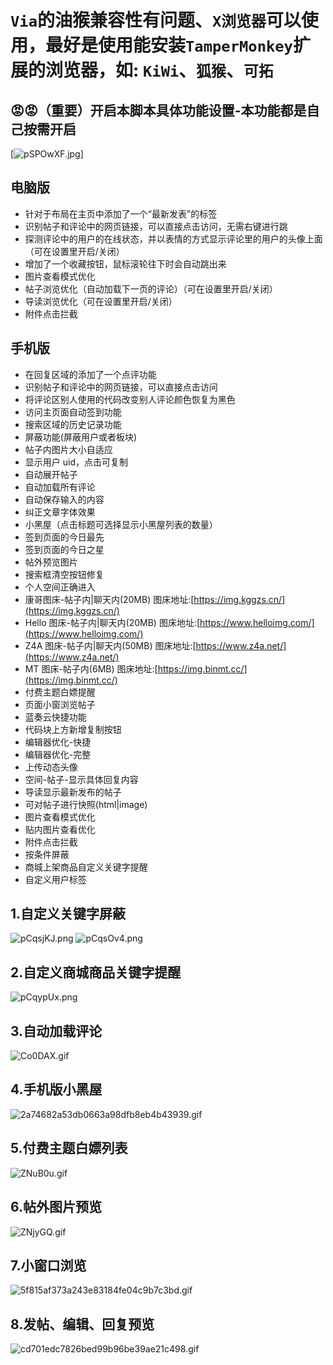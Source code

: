 # `Via`的油猴兼容性有问题、`X浏览器`可以使用，最好是使用能安装`TamperMonkey`扩展的浏览器，如: `KiWi`、`狐猴`、`可拓`

## 😡😡（重要）开启本脚本具体功能设置-本功能都是自己按需开启

[![pSPOwXF.jpg](https://s1.ax1x.com/2023/01/03/pSPOwXF.jpg)]

## 电脑版

- 针对于布局在主页中添加了一个“最新发表”的标签
- 识别帖子和评论中的网页链接，可以直接点击访问，无需右键进行跳
- 探测评论中的用户的在线状态，并以表情的方式显示评论里的用户的头像上面（可在设置里开启/关闭）
- 增加了一个收藏按钮，鼠标滚轮往下时会自动跳出来
- 图片查看模式优化
- 帖子浏览优化（自动加载下一页的评论）（可在设置里开启/关闭）
- 导读浏览优化（可在设置里开启/关闭）
- 附件点击拦截

## 手机版

- 在回复区域的添加了一个点评功能
- 识别帖子和评论中的网页链接，可以直接点击访问
- 将评论区别人使用的代码改变别人评论颜色恢复为黑色
- 访问主页面自动签到功能
- 搜索区域的历史记录功能
- 屏蔽功能(屏蔽用户或者板块)
- 帖子内图片大小自适应
- 显示用户 uid，点击可复制
- 自动展开帖子
- 自动加载所有评论
- 自动保存输入的内容
- 纠正文章字体效果
- 小黑屋（点击标题可选择显示小黑屋列表的数量）
- 签到页面的今日最先
- 签到页面的今日之星
- 帖外预览图片
- 搜索框清空按钮修复
- 个人空间正确进入
- 康哥图床-帖子内|聊天内(20MB) 图床地址:[https://img.kggzs.cn/](https://img.kggzs.cn/)
- Hello 图床-帖子内|聊天内(20MB) 图床地址:[https://www.helloimg.com/](https://www.helloimg.com/)
- Z4A 图床-帖子内|聊天内(50MB) 图床地址:[https://www.z4a.net/](https://www.z4a.net/)
- MT 图床-帖子内(6MB) 图床地址:[https://img.binmt.cc/](https://img.binmt.cc/)
- 付费主题白嫖提醒
- 页面小窗浏览帖子
- 蓝奏云快捷功能
- 代码块上方新增复制按钮
- 编辑器优化-快捷
- 编辑器优化-完整
- 上传动态头像
- 空间-帖子-显示具体回复内容
- 导读显示最新发布的帖子
- 可对帖子进行快照(html|image)
- 图片查看模式优化
- 贴内图片查看优化
- 附件点击拦截
- 按条件屏蔽
- 商城上架商品自定义关键字提醒
- 自定义用户标签

## 1.自定义关键字屏蔽

![pCqsjKJ.png](https://s1.ax1x.com/2023/07/23/pCqsjKJ.png)
![pCqsOv4.png](https://s1.ax1x.com/2023/07/23/pCqsOv4.png)

## 2.自定义商城商品关键字提醒

![pCqypUx.png](https://s1.ax1x.com/2023/07/23/pCqypUx.png)

## 3.自动加载评论

![Co0DAX.gif](https://www.helloimg.com/images/2021/06/25/Co0DAX.gif)

## 4.手机版小黑屋

![2a74682a53db0663a98dfb8eb4b43939.gif](https://www.z4a.net/images/2023/07/23/2a74682a53db0663a98dfb8eb4b43939.gif)

## 5.付费主题白嫖列表

![ZNuB0u.gif](https://www.helloimg.com/images/2022/08/14/ZNuB0u.gif)

## 6.帖外图片预览

![ZNjyGQ.gif](https://www.helloimg.com/images/2022/08/14/ZNjyGQ.gif)

## 7.小窗口浏览

![5f815af373a243e83184fe04c9b7c3bd.gif](https://www.z4a.net/images/2023/07/23/5f815af373a243e83184fe04c9b7c3bd.gif)


## 8.发帖、编辑、回复预览

![cd701edc7826bed99b96be39ae21c498.gif](https://www.z4a.net/images/2023/07/23/cd701edc7826bed99b96be39ae21c498.gif)
